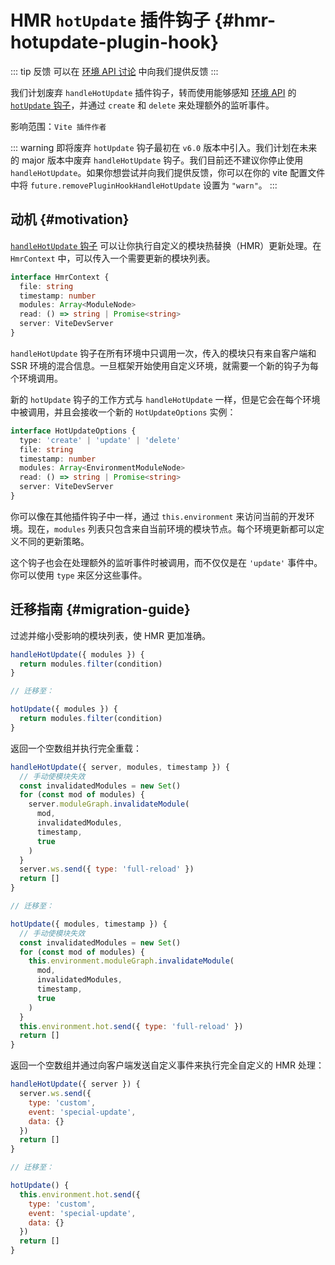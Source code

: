# HMR `hotUpdate` 插件钩子 {#hmr-hotupdate-plugin-hook}

::: tip 反馈
可以在 [环境 API 讨论](https://github.com/vitejs/vite/discussions/16358) 中向我们提供反馈
:::

我们计划废弃 `handleHotUpdate` 插件钩子，转而使用能够感知 [环境 API](/guide/api-environment.md) 的 [`hotUpdate` 钩子](/guide/api-environment#the-hotupdate-hook)，并通过 `create` 和 `delete` 来处理额外的监听事件。

影响范围：`Vite 插件作者`

::: warning 即将废弃
`hotUpdate` 钩子最初在 `v6.0` 版本中引入。我们计划在未来的 major 版本中废弃 `handleHotUpdate` 钩子。我们目前还不建议你停止使用 `handleHotUpdate`。如果你想尝试并向我们提供反馈，你可以在你的 vite 配置文件中将 `future.removePluginHookHandleHotUpdate` 设置为 `"warn"`。
:::

## 动机 {#motivation}

[`handleHotUpdate` 钩子](/guide/api-plugin.md#handlehotupdate) 可以让你执行自定义的模块热替换（HMR）更新处理。在 `HmrContext` 中，可以传入一个需要更新的模块列表。

```ts
interface HmrContext {
  file: string
  timestamp: number
  modules: Array<ModuleNode>
  read: () => string | Promise<string>
  server: ViteDevServer
}
```

`handleHotUpdate` 钩子在所有环境中只调用一次，传入的模块只有来自客户端和 SSR 环境的混合信息。一旦框架开始使用自定义环境，就需要一个新的钩子为每个环境调用。

新的 `hotUpdate` 钩子的工作方式与 `handleHotUpdate` 一样，但是它会在每个环境中被调用，并且会接收一个新的 `HotUpdateOptions` 实例：

```ts
interface HotUpdateOptions {
  type: 'create' | 'update' | 'delete'
  file: string
  timestamp: number
  modules: Array<EnvironmentModuleNode>
  read: () => string | Promise<string>
  server: ViteDevServer
}
```

你可以像在其他插件钩子中一样，通过 `this.environment` 来访问当前的开发环境。现在，`modules` 列表只包含来自当前环境的模块节点。每个环境更新都可以定义不同的更新策略。

这个钩子也会在处理额外的监听事件时被调用，而不仅仅是在 `'update'` 事件中。你可以使用 `type` 来区分这些事件。

## 迁移指南 {#migration-guide}

过滤并缩小受影响的模块列表，使 HMR 更加准确。

```js
handleHotUpdate({ modules }) {
  return modules.filter(condition)
}

// 迁移至：

hotUpdate({ modules }) {
  return modules.filter(condition)
}
```

返回一个空数组并执行完全重载：

```js
handleHotUpdate({ server, modules, timestamp }) {
  // 手动使模块失效
  const invalidatedModules = new Set()
  for (const mod of modules) {
    server.moduleGraph.invalidateModule(
      mod,
      invalidatedModules,
      timestamp,
      true
    )
  }
  server.ws.send({ type: 'full-reload' })
  return []
}

// 迁移至：

hotUpdate({ modules, timestamp }) {
  // 手动使模块失效
  const invalidatedModules = new Set()
  for (const mod of modules) {
    this.environment.moduleGraph.invalidateModule(
      mod,
      invalidatedModules,
      timestamp,
      true
    )
  }
  this.environment.hot.send({ type: 'full-reload' })
  return []
}
```

返回一个空数组并通过向客户端发送自定义事件来执行完全自定义的 HMR 处理：

```js
handleHotUpdate({ server }) {
  server.ws.send({
    type: 'custom',
    event: 'special-update',
    data: {}
  })
  return []
}

// 迁移至：

hotUpdate() {
  this.environment.hot.send({
    type: 'custom',
    event: 'special-update',
    data: {}
  })
  return []
}
```
